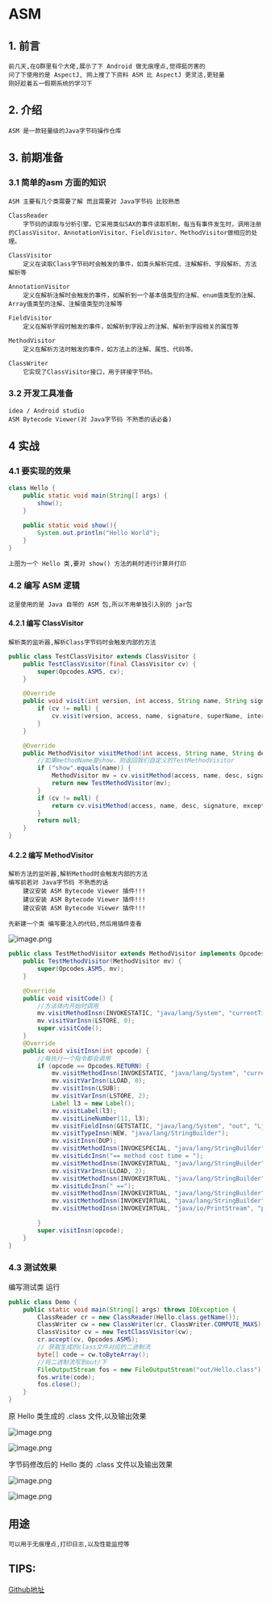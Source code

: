 # ASM

## 1. 前言

    前几天,在Q群里有个大佬,展示了下 Android 做无痕埋点,觉得挺厉害的
    问了下使用的是 AspectJ, 网上搜了下资料 ASM 比 AspectJ 更灵活,更轻量
    刚好趁着五一假期系统的学习下

## 2. 介绍

    ASM 是一款轻量级的Java字节码操作仓库

## 3. 前期准备

### 3.1 简单的asm 方面的知识

    ASM 主要有几个类需要了解 而且需要对 Java字节码 比较熟悉

    ClassReader
        字节码的读取与分析引擎。它采用类似SAX的事件读取机制，每当有事件发生时，调用注册的ClassVisitor、AnnotationVisitor、FieldVisitor、MethodVisitor做相应的处理。

    ClassVisitor
        定义在读取Class字节码时会触发的事件，如类头解析完成、注解解析、字段解析、方法解析等

    AnnotationVisitor
        定义在解析注解时会触发的事件，如解析到一个基本值类型的注解、enum值类型的注解、Array值类型的注解、注解值类型的注解等

    FieldVisitor
        定义在解析字段时触发的事件，如解析到字段上的注解、解析到字段相关的属性等
        
    MethodVisitor
        定义在解析方法时触发的事件，如方法上的注解、属性、代码等。

    ClassWriter
        它实现了ClassVisitor接口，用于拼接字节码。


### 3.2 开发工具准备

    idea / Android studio 
    ASM Bytecode Viewer(对 Java字节码 不熟悉的话必备)

## 4 实战

### 4.1 要实现的效果

``` java
class Hello {
    public static void main(String[] args) {
        show();
    }

    public static void show(){
        System.out.println("Hello World");
    }
}
```

    上图为一个 Hello 类,要对 show() 方法的耗时进行计算并打印

### 4.2 编写 ASM 逻辑

    这里使用的是 Java 自带的 ASM 包,所以不用单独引入别的 jar包

#### 4.2.1 编写 ClassVisitor

    解析类的监听器,解析Class字节码时会触发内部的方法

``` java
public class TestClassVisitor extends ClassVisitor {
    public TestClassVisitor(final ClassVisitor cv) {
        super(Opcodes.ASM5, cv);
    }

    @Override
    public void visit(int version, int access, String name, String signature, String superName, String[] interfaces) {
        if (cv != null) {
            cv.visit(version, access, name, signature, superName, interfaces);
        }
    }

    @Override
    public MethodVisitor visitMethod(int access, String name, String desc, String signature, String[] exceptions) {
        //如果methodName是show，则返回我们自定义的TestMethodVisitor
        if ("show".equals(name)) {
            MethodVisitor mv = cv.visitMethod(access, name, desc, signature, exceptions);
            return new TestMethodVisitor(mv);
        }
        if (cv != null) {
            return cv.visitMethod(access, name, desc, signature, exceptions);
        }
        return null;
    }
}
```

#### 4.2.2 编写 MethodVisitor

    解析方法的监听器,解析Method时会触发内部的方法
    编写前若对 Java字节码 不熟悉的话 
        建议安装 ASM Bytecode Viewer 插件!!!
        建议安装 ASM Bytecode Viewer 插件!!!
        建议安装 ASM Bytecode Viewer 插件!!!

    先新建一个类 编写要注入的代码,然后用插件查看

![image.png](https://upload-images.jianshu.io/upload_images/61189-258a37d6bf141d98.png)


``` java
public class TestMethodVisitor extends MethodVisitor implements Opcodes {
    public TestMethodVisitor(MethodVisitor mv) {
        super(Opcodes.ASM5, mv);
    }

    @Override
    public void visitCode() {
        //方法体内开始时调用
        mv.visitMethodInsn(INVOKESTATIC, "java/lang/System", "currentTimeMillis", "()J", false);
        mv.visitVarInsn(LSTORE, 0);
        super.visitCode();
    }
    @Override
    public void visitInsn(int opcode) {
        //每执行一个指令都会调用
        if (opcode == Opcodes.RETURN) {
            mv.visitMethodInsn(INVOKESTATIC, "java/lang/System", "currentTimeMillis", "()J", false);
            mv.visitVarInsn(LLOAD, 0);
            mv.visitInsn(LSUB);
            mv.visitVarInsn(LSTORE, 2);
            Label l3 = new Label();
            mv.visitLabel(l3);
            mv.visitLineNumber(11, l3);
            mv.visitFieldInsn(GETSTATIC, "java/lang/System", "out", "Ljava/io/PrintStream;");
            mv.visitTypeInsn(NEW, "java/lang/StringBuilder");
            mv.visitInsn(DUP);
            mv.visitMethodInsn(INVOKESPECIAL, "java/lang/StringBuilder", "<init>", "()V", false);
            mv.visitLdcInsn("== method cost time = ");
            mv.visitMethodInsn(INVOKEVIRTUAL, "java/lang/StringBuilder", "append", "(Ljava/lang/String;)Ljava/lang/StringBuilder;", false);
            mv.visitVarInsn(LLOAD, 2);
            mv.visitMethodInsn(INVOKEVIRTUAL, "java/lang/StringBuilder", "append", "(J)Ljava/lang/StringBuilder;", false);
            mv.visitLdcInsn(" ==");
            mv.visitMethodInsn(INVOKEVIRTUAL, "java/lang/StringBuilder", "append", "(Ljava/lang/String;)Ljava/lang/StringBuilder;", false);
            mv.visitMethodInsn(INVOKEVIRTUAL, "java/lang/StringBuilder", "toString", "()Ljava/lang/String;", false);
            mv.visitMethodInsn(INVOKEVIRTUAL, "java/io/PrintStream", "println", "(Ljava/lang/String;)V", false);

        }
        super.visitInsn(opcode);
    }
}
```

### 4.3 测试效果

编写测试类 运行

``` java
public class Demo {
    public static void main(String[] args) throws IOException {
        ClassReader cr = new ClassReader(Hello.class.getName());
        ClassWriter cw = new ClassWriter(cr, ClassWriter.COMPUTE_MAXS);
        ClassVisitor cv = new TestClassVisitor(cw);
        cr.accept(cv, Opcodes.ASM5);
        // 获取生成的class文件对应的二进制流
        byte[] code = cw.toByteArray();
        //将二进制流写到out/下
        FileOutputStream fos = new FileOutputStream("out/Hello.class");
        fos.write(code);
        fos.close();
    }
}
```
 
原 Hello 类生成的 .class 文件,以及输出效果

![image.png](https://upload-images.jianshu.io/upload_images/61189-aa71d43cc5e6734e.png)

![image.png](https://upload-images.jianshu.io/upload_images/61189-3d9e01aa35219705.png)

字节码修改后的 Hello 类的 .class 文件以及输出效果

![image.png](https://upload-images.jianshu.io/upload_images/61189-8779d97d2b452cde.png)

![image.png](https://upload-images.jianshu.io/upload_images/61189-a7d73d30cf8c8af9.png)

## 用途

    可以用于无痕埋点,打印日志,以及性能监控等

## TIPS:

[Github地址](https://github.com/CodeLiuPu/HelloAsm)